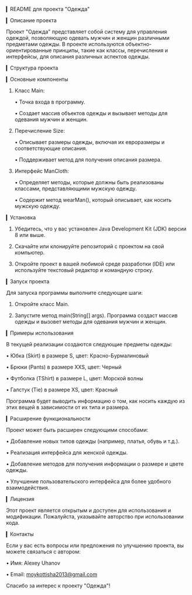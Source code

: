 ▎README для проекта "Одежда"

▎Описание проекта

Проект "Одежда" представляет собой систему для управления одеждой, позволяющую одевать мужчин и женщин различными предметами одежды. В проекте используются объектно-ориентированные принципы, такие как классы, перечисления и интерфейсы, для описания различных аспектов одежды.

▎Структура проекта

▎Основные компоненты

1. Класс Main:

   • Точка входа в программу.

   • Создает массив объектов одежды и вызывает методы для одевания мужчин и женщин.

2. Перечисление Size:

   • Описывает размеры одежды, включая их евроразмеры и соответствующие описания.

   • Поддерживает метод для получения описания размера.

3. Интерфейс ManCloth:

   • Определяет методы, которые должны быть реализованы классами, представляющими мужскую одежду.

   • Содержит метод wearMan(), который описывает, как носить мужскую одежду.

▎Установка

1. Убедитесь, что у вас установлен Java Development Kit (JDK) версии 8 или выше.

2. Скачайте или клонируйте репозиторий с проектом на свой компьютер.

3. Откройте проект в вашей любимой среде разработки (IDE) или используйте текстовый редактор и командную строку.

▎Запуск проекта

Для запуска программы выполните следующие шаги:

1. Откройте класс Main.

2. Запустите метод main(String[] args). Программа создаст массив одежды и вызовет методы для одевания мужчин и женщин.

▎Примеры использования

В текущей реализации создаются следующие предметы одежды:

• Юбка (Skirt) в размере S, цвет: Красно-Бурмалиновый

• Брюки (Pants) в размере XXS, цвет: Черный

• Футболка (TShirt) в размере L, цвет: Морской волны

• Галстук (Tie) в размере XS, цвет: Красный

Программа будет выводить информацию о том, как носить каждую из этих вещей в зависимости от их типа и размера.

▎Расширение функциональности

Проект может быть расширен следующими способами:

• Добавление новых типов одежды (например, платья, обувь и т.д.).

• Реализация интерфейса для женской одежды.

• Добавление методов для получения информации о размере и цвете одежды.

• Улучшение пользовательского интерфейса для более удобного взаимодействия.

▎Лицензия

Этот проект является открытым и доступен для использования и модификации. Пожалуйста, указывайте авторство при использовании кода.

▎Контакты

Если у вас есть вопросы или предложения по улучшению проекта, вы можете связаться с автором:

• Имя: Alexey Uhanov

• Email: moykottisha2013@gmail.com

Спасибо за интерес к проекту "Одежда"!

